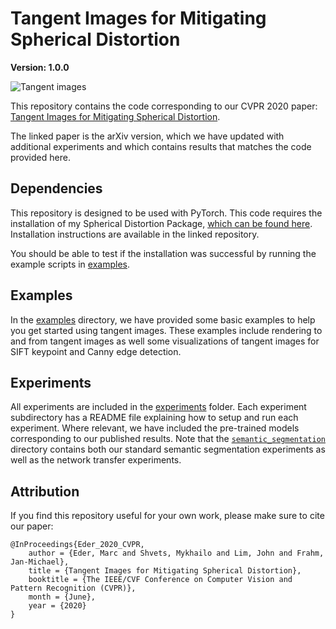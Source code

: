 # Tangent Images for Mitigating Spherical Distortion
**Version: 1.0.0**

![Tangent images](./images/tangent-images.gif)

This repository contains the code corresponding to our CVPR 2020 paper: [Tangent Images for Mitigating Spherical Distortion](https://arxiv.org/abs/1912.09390). 

The linked paper is the arXiv version, which we have updated with additional experiments and which contains results that matches the code provided here.


## Dependencies

This repository is designed to be used with PyTorch. This code requires the installation of my Spherical Distortion Package, [which can be found here](https://github.com/meder411/Spherical-Package). Installation instructions are available in the linked repository.

You should be able to test if the installation was successful by running the example scripts in [examples](./examples).


## Examples

In the [examples](./examples) directory, we have provided some basic examples to help you get started using tangent images. These examples include rendering to and from tangent images as well some visualizations of tangent images for SIFT keypoint and Canny edge detection.


## Experiments

All experiments are included in the [experiments](./experiments) folder. Each experiment subdirectory has a README file explaining how to setup and run each experiment. Where relevant, we have included the pre-trained models corresponding to our published results. Note that the [`semantic_segmentation`](./experiments/semantic_segmentation) directory contains both our standard semantic segmentation experiments as well as the network transfer experiments.


## Attribution

If you find this repository useful for your own work, please make sure to cite our paper:

```
@InProceedings{Eder_2020_CVPR,
    author = {Eder, Marc and Shvets, Mykhailo and Lim, John and Frahm, Jan-Michael},
    title = {Tangent Images for Mitigating Spherical Distortion},
    booktitle = {The IEEE/CVF Conference on Computer Vision and Pattern Recognition (CVPR)},
    month = {June},
    year = {2020}
}
```
